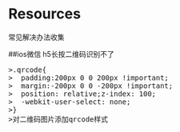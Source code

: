 # Resources
常见解决办法收集

##ios微信 h5长按二维码识别不了

<pre>
>.qrcode{
>  padding:200px 0 0 200px !important;
>  margin:-200px 0 0 -200px !important;
>  position: relative;z-index: 100;
>  -webkit-user-select: none;
>}
>对二维码图片添加qrcode样式
</pre>
